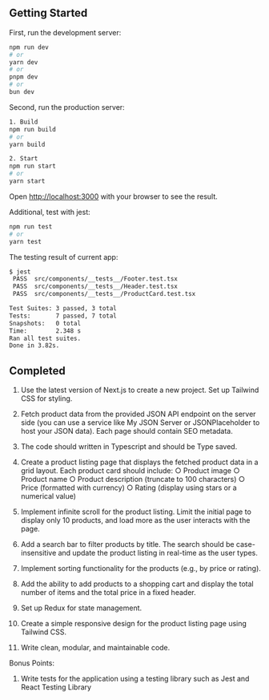 ## Getting Started

First, run the development server:

```bash
npm run dev
# or
yarn dev
# or
pnpm dev
# or
bun dev
```

Second, run the production server:

```bash
1. Build
npm run build
# or
yarn build

2. Start
npm run start
# or
yarn start
```

Open [http://localhost:3000](http://localhost:3000) with your browser to see the result.

Additional, test with jest:

```bash
npm run test
# or
yarn test
```

The testing result of current app:

```bash
$ jest
 PASS  src/components/__tests__/Footer.test.tsx
 PASS  src/components/__tests__/Header.test.tsx     
 PASS  src/components/__tests__/ProductCard.test.tsx

Test Suites: 3 passed, 3 total
Tests:       7 passed, 7 total
Snapshots:   0 total
Time:        2.348 s
Ran all test suites.
Done in 3.82s.
```

## Completed

1. Use the latest version of Next.js to create a new project. Set up Tailwind CSS for styling.

2. Fetch product data from the provided JSON API endpoint on the server side (you can use a service like My JSON Server or JSONPlaceholder to host your JSON data). Each page should contain SEO metadata.

3. The code should written in Typescript and should be Type saved. 

4. Create a product listing page that displays the fetched product data in a grid layout. Each product card should include:
    ○ Product image
    ○ Product name
    ○ Product description (truncate to 100 characters)
    ○ Price (formatted with currency)
    ○ Rating (display using stars or a numerical value)

5. Implement infinite scroll for the product listing.  Limit the initial page to display only 10 products, and load more as the user interacts with the page.

6. Add a search bar to filter products by title. The search should be case-insensitive and update the product listing in real-time as the user types.

7. Implement sorting functionality for the products (e.g., by price or rating).

8. Add the ability to add products to a shopping cart and display the total number of items and the total price in a fixed header.

9. Set up Redux for state management.

10. Create a simple responsive design for the product listing page using Tailwind CSS.

11. Write clean, modular, and maintainable code.

Bonus Points:
1. Write tests for the application using a testing library such as Jest and React Testing Library
